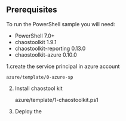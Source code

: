 ## Prerequisites

To run the PowerShell sample you will need:

- PowerShell 7.0+
- chaostoolkit 1.9.1
- chaostoolkit-reporting 0.13.0
- chaostoolkit-azure 0.10.0

1.create the service principal in azure account 
    
    azure/template/0-azure-sp
2. Install chaostool kit

   azure/template/1-chaostoolkit.ps1
3. Deploy the 

